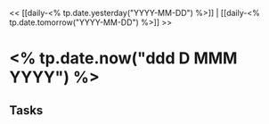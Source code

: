 << [[daily-<% tp.date.yesterday("YYYY-MM-DD") %>]] | [[daily-<% tp.date.tomorrow("YYYY-MM-DD") %>]] >>

# <% tp.date.now("ddd D MMM YYYY") %>
## Tasks
